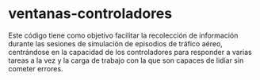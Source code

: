 # ventanas-controladores
Este código tiene como objetivo facilitar la recolección de información durante las sesiones de simulación de episodios de tráfico aéreo, centrándose en la capacidad de los controladores para responder a varias tareas a la vez y la carga de trabajo con la que son capaces de lidiar sin cometer errores. 
